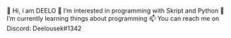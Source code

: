 👋 Hi, i am DEELO
👀 I’m interested in programming with Skript and Python
🌱 I’m currently learning things about programming
📫 You can reach me on Discord: Deelousek#1342
